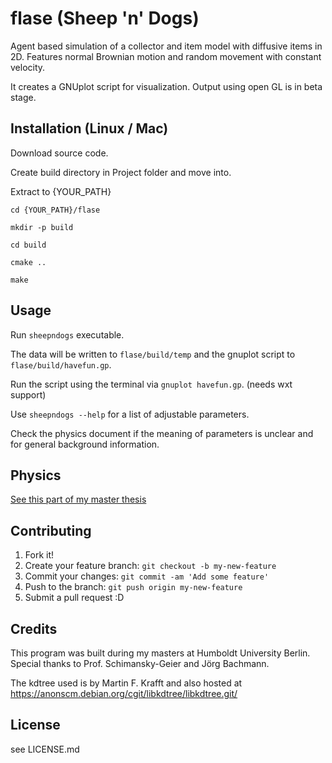# flase (Sheep 'n' Dogs)
Agent based simulation of a collector and item model with diffusive items in 2D. 
Features normal Brownian motion and random movement with constant velocity.

It creates a GNUplot script for visualization. Output using open GL is
in beta stage.

## Installation (Linux / Mac)

Download source code.

Create build directory in Project folder and move into.

Extract to {YOUR_PATH}

`cd {YOUR_PATH}/flase`

`mkdir -p build`

`cd build`

`cmake ..`

`make`


## Usage

Run `sheepndogs` executable.

The data will be written to `flase/build/temp` and the gnuplot script to `flase/build/havefun.gp`.
 
Run the script using the terminal via `gnuplot havefun.gp`. (needs wxt support)

Use `sheepndogs --help` for a list of adjustable parameters.

Check the physics document if the meaning of parameters is unclear and for general background information.

## Physics

[See this part of my master thesis](https://gitlab.gwdg.de/MSc/flase/uploads/88b35ae75e67d10dbd5a0e76ca3cf737/physics.pdf)

## Contributing

1. Fork it!
2. Create your feature branch: `git checkout -b my-new-feature`
3. Commit your changes: `git commit -am 'Add some feature'`
4. Push to the branch: `git push origin my-new-feature`
5. Submit a pull request :D

## Credits

This program was built during my masters at Humboldt University Berlin.
Special thanks to Prof. Schimansky-Geier and Jörg Bachmann.

The kdtree used is by Martin F. Krafft and also hosted at https://anonscm.debian.org/cgit/libkdtree/libkdtree.git/

## License

see LICENSE.md

